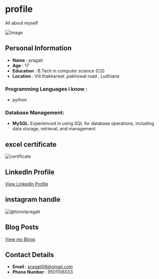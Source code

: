 # profile
All about myself 

![Image]()
## Personal Information
- **Name** : pragati 
- **Age** : 17
- **Education** : B.Tech in computer science   (CS)
- **Location** : Vill.thakkarwal ,pakhowal road , Ludhiana 

### Programming Languages i know :
- python

### Database Management:
- **MySQL**: Experienced in using SQL for database operations, including data storage, retrieval, and management.


## excel certificate 
![certificate](https://www.mygreatlearning.com/certificate/WOTKNKEI)

## LinkedIn Profile
[View LinkedIn Profile](https://www.linkedin.com/in/pragati-yadav-876240319?utm_source=share&utm_campaign=share_via&utm_content=profile&utm_medium=android_app)

## instagram handle
![@itznotpragati](https://www.instagram.com/itznotpragati?igsh=ZTZuZWFlYTN5dncw)

## Blog Posts 
[View my Blogs](my_experience/readme.md)

## Contact Details
- **Email** : pragati06@gmail.com
- **Phone Number** : 9501106033
